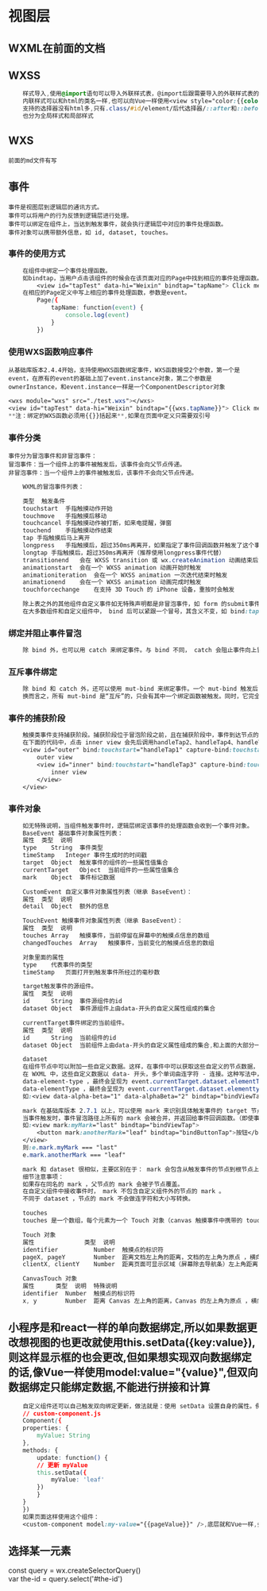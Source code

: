 # 视图层
## WXML在前面的文档
## WXSS
```css
    样式导入,使用@import语句可以导入外联样式表，@import后跟需要导入的外联样式表的相对路径，用;表示语句结束。
    内联样式可以和html的类名一样,也可以向Vue一样使用<view style="color:{{color}};" />,但要注意style 接收动态的样式，在运行时会进行解析，请尽量避免将静态的样式写进 style 中，以免影响渲染速度。
    支持的选择器没有html多,只有.class/#id/element/后代选择器/::after和::before这几个,
    也分为全局样式和局部样式
```
## WXS
    前面的md文件有写
## 事件
    事件是视图层到逻辑层的通讯方式。
    事件可以将用户的行为反馈到逻辑层进行处理。
    事件可以绑定在组件上，当达到触发事件，就会执行逻辑层中对应的事件处理函数。
    事件对象可以携带额外信息，如 id, dataset, touches。
### 事件的使用方式
```css
    在组件中绑定一个事件处理函数。
    如bindtap，当用户点击该组件的时候会在该页面对应的Page中找到相应的事件处理函数。
        <view id="tapTest" data-hi="Weixin" bindtap="tapName"> Click me! </view>
    在相应的Page定义中写上相应的事件处理函数，参数是event。
        Page({
            tapName: function(event) {
                console.log(event)
            }
        })
```
### 使用WXS函数响应事件
    从基础库版本2.4.4开始，支持使用WXS函数绑定事件，WXS函数接受2个参数，第一个是event，在原有的event的基础上加了event.instance对象，第二个参数是ownerInstance，和event.instance一样是一个ComponentDescriptor对象
```css
<wxs module="wxs" src="./test.wxs"></wxs>
<view id="tapTest" data-hi="Weixin" bindtap="{{wxs.tapName}}"> Click me! </view>
**注：绑定的WXS函数必须用{{}}括起来**,如果在页面中定义只需要双引号
```
### 事件分类
    事件分为冒泡事件和非冒泡事件：
    冒泡事件：当一个组件上的事件被触发后，该事件会向父节点传递。
    非冒泡事件：当一个组件上的事件被触发后，该事件不会向父节点传递。
```css
    WXML的冒泡事件列表：

    类型	触发条件
    touchstart	手指触摸动作开始	
    touchmove	手指触摸后移动	
    touchcancel	手指触摸动作被打断，如来电提醒，弹窗	
    touchend	手指触摸动作结束	
    tap	手指触摸后马上离开	
    longpress	手指触摸后，超过350ms再离开，如果指定了事件回调函数并触发了这个事件，tap事件将不被触发	
    longtap	手指触摸后，超过350ms再离开（推荐使用longpress事件代替）	
    transitionend	会在 WXSS transition 或 wx.createAnimation 动画结束后触发	
    animationstart	会在一个 WXSS animation 动画开始时触发	
    animationiteration	会在一个 WXSS animation 一次迭代结束时触发	
    animationend	会在一个 WXSS animation 动画完成时触发	
    touchforcechange	在支持 3D Touch 的 iPhone 设备，重按时会触发

    除上表之外的其他组件自定义事件如无特殊声明都是非冒泡事件，如 form 的submit事件，input 的input事件，scroll-view 的scroll事件，(详见各个组件)
    在大多数组件和自定义组件中， bind 后可以紧跟一个冒号，其含义不变，如 bind:tap 
```
### 绑定并阻止事件冒泡
```css
    除 bind 外，也可以用 catch 来绑定事件。与 bind 不同， catch 会阻止事件向上冒泡。
```
### 互斥事件绑定
```css
    除 bind 和 catch 外，还可以使用 mut-bind 来绑定事件。一个 mut-bind 触发后，如果事件冒泡到其他节点上，其他节点上的 mut-bind 绑定函数不会被触发，但 bind 绑定函数和 catch 绑定函数依旧会被触发。
    换而言之，所有 mut-bind 是“互斥”的，只会有其中一个绑定函数被触发。同时，它完全不影响 bind 和 catch 的绑定效果。

```
### 事件的捕获阶段
```css
    触摸类事件支持捕获阶段。捕获阶段位于冒泡阶段之前，且在捕获阶段中，事件到达节点的顺序与冒泡阶段恰好相反。需要在捕获阶段监听事件时，可以采用capture-bind、capture-catch关键字，后者将中断捕获阶段和取消冒泡阶段。
    在下面的代码中，点击 inner view 会先后调用handleTap2、handleTap4、handleTap3、handleTap1。
    <view id="outer" bind:touchstart="handleTap1" capture-bind:touchstart="handleTap2">
        outer view
        <view id="inner" bind:touchstart="handleTap3" capture-bind:touchstart="handleTap4">
            inner view
        </view>
    </view>
```
### 事件对象
```css
    如无特殊说明，当组件触发事件时，逻辑层绑定该事件的处理函数会收到一个事件对象。
    BaseEvent 基础事件对象属性列表：
    属性	类型	说明	
    type	String	事件类型	
    timeStamp	Integer	事件生成时的时间戳	
    target	Object	触发事件的组件的一些属性值集合	
    currentTarget	Object	当前组件的一些属性值集合	
    mark	Object	事件标记数据

    CustomEvent 自定义事件对象属性列表（继承 BaseEvent）：
    属性	类型	说明
    detail	Object	额外的信息

    TouchEvent 触摸事件对象属性列表（继承 BaseEvent）：
    属性	类型	说明
    touches	Array	触摸事件，当前停留在屏幕中的触摸点信息的数组
    changedTouches	Array	触摸事件，当前变化的触摸点信息的数组

    对象里面的属性
    type    代表事件的类型
    timeStamp   页面打开到触发事件所经过的毫秒数

    target触发事件的源组件。
    属性	类型	说明
    id	    String	事件源组件的id
    dataset	Object	事件源组件上由data-开头的自定义属性组成的集合

    currentTarget事件绑定的当前组件。
    属性	类型	说明
    id	    String	当前组件的id
    dataset	Object	当前组件上由data-开头的自定义属性组成的集合,和上面的大部分一样

    dataset
    在组件节点中可以附加一些自定义数据。这样，在事件中可以获取这些自定义的节点数据，用于事件的逻辑处理。
    在 WXML 中，这些自定义数据以 data- 开头，多个单词由连字符 - 连接。这种写法中，连字符写法会转换成驼峰写法，而大写字符会自动转成小写字符。如：
    data-element-type ，最终会呈现为 event.currentTarget.dataset.elementType ；
    data-elementType ，最终会呈现为 event.currentTarget.dataset.elementtype 。
    如:<view data-alpha-beta="1" data-alphaBeta="2" bindtap="bindViewTap"> DataSet Test </view>

    mark 在基础库版本 2.7.1 以上，可以使用 mark 来识别具体触发事件的 target 节点。此外， mark 还可以用于承载一些自定义数据（类似于 dataset ）。
    当事件触发时，事件冒泡路径上所有的 mark 会被合并，并返回给事件回调函数。（即使事件不是冒泡事件，也会 mark 。）
    如:<view mark:myMark="last" bindtap="bindViewTap">
        <button mark:anotherMark="leaf" bindtap="bindButtonTap">按钮</button>
    </view>
    则:e.mark.myMark === "last"
    e.mark.anotherMark === "leaf" 

    mark 和 dataset 很相似，主要区别在于： mark 会包含从触发事件的节点到根节点上所有的 mark: 属性值；而 dataset 仅包含一个节点的 data- 属性值。
    细节注意事项：
    如果存在同名的 mark ，父节点的 mark 会被子节点覆盖。
    在自定义组件中接收事件时， mark 不包含自定义组件外的节点的 mark 。
    不同于 dataset ，节点的 mark 不会做连字符和大小写转换。

    touches
    touches 是一个数组，每个元素为一个 Touch 对象（canvas 触摸事件中携带的 touches 是 CanvasTouch 数组）。 表示当前停留在屏幕上的触摸点。

    Touch 对象
    属性	            类型	说明
    identifier	        Number	触摸点的标识符
    pageX, pageY	    Number	距离文档左上角的距离，文档的左上角为原点 ，横向为X轴，纵向为Y轴
    clientX, clientY	Number	距离页面可显示区域（屏幕除去导航条）左上角距离，横向为X轴，纵向为Y轴

    CanvasTouch 对象
    属性	    类型	说明	特殊说明
    identifier	Number	触摸点的标识符	
    x, y	    Number	距离 Canvas 左上角的距离，Canvas 的左上角为原点 ，横向为X轴，纵向为Y轴
```

## 小程序是和react一样的单向数据绑定,所以如果数据更改想视图的也更改就使用this.setData({key:value}),则这样显示框的也会更改,但如果想实现双向数据绑定的话,像Vue一样使用model:value="{value}",但双向数据绑定只能绑定数据,不能进行拼接和计算
```css
    自定义组件还可以自己触发双向绑定更新，做法就是：使用 setData 设置自身的属性。例如：
    // custom-component.js
    Component({
    properties: {
        myValue: String
    },
    methods: {
        update: function() {
        // 更新 myValue
        this.setData({
            myValue: 'leaf'
        })
        }
    }
    })
    如果页面这样使用这个组件：
    <custom-component model:my-value="{{pageValue}}" />,底层就和Vue一样,会传值和触发update函数,Vue的是传value和触发input函数
```

## 选择某一元素
const query = wx.createSelectorQuery()  
var the-id = query.select('#the-id')
